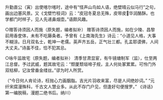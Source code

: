 <!-- { "loadSidebar": true } -->
升勤直公（寅）出使喀尔喀时，途中有“怪声山鸟如人语，绝壁晴云似马行”之句，画出边塞风景。又《戈壁竹枝词》云：“皮冠冬夏总无殊，皮带皮华润酪酥。也学都门时样子，见人先递鼻烟壶。”语颇风趣。    

○赠答诗须因人而施（原失题，编者拟补）
赠答诗须因人而施，如在少陵、昌黎前用香奁体，未有不吃藤条者。予曾有《上南海先生》诗云：“小道见人格，大事不糊涂。日月双名士，乾坤一老儒。英声齐五岳，正气壮三都。孔孟耶谟佛，人间大丈夫。”诗虽不佳，恰不犯其忌。

○咏牛监故宅（原失题，编者拟补）
清季甘肃显宦，有牛镜塘制军（监），仕至两江总督。予过武威，题其故宅云：“颓厦颓垣啼子规，主人何处冢累累。可怜门外双枯柳，记汝曾垂金缕丝。”谬为时人所赏。

（“今日何人肯论诗，枉抛心力画胭脂。吉光片羽收来富，尽是人间绝妙词。”    “元纤宋腐漫殊科，千古文人慧业多。从此不存门户见，但逢好句便搜罗。”  《诗话》第一编脱稿，漫题二绝书后。纳川）

